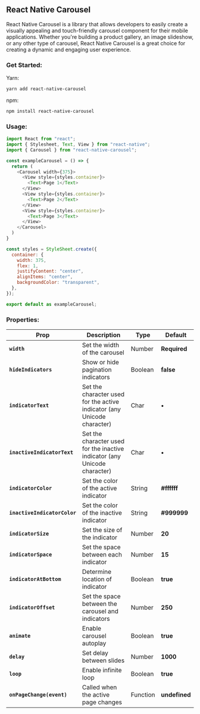## React Native Carousel

React Native Carousel is a library that allows developers to easily create a visually appealing and touch-friendly carousel component for their mobile applications. Whether you're building a product gallery, an image slideshow, or any other type of carousel, React Native Carousel is a great choice for creating a dynamic and engaging user experience.

### Get Started:
Yarn:
```bash
yarn add react-native-carousel
```

npm:
```bash
npm install react-native-carousel
```

### Usage:

```javascript
import React from "react";
import { Stylesheet, Text, View } from "react-native";
import { Carousel } from "react-native-carousel";

const exampleCarousel = () => {
  return (
    <Carousel width={375}>
      <View style={styles.container}>
        <Text>Page 1</Text>
      </View>
      <View style={styles.container}>
        <Text>Page 2</Text>
      </View>
      <View style={styles.container}>
        <Text>Page 3</Text>
      </View>
    </Carousel>
  )
}

const styles = StyleSheet.create({
  container: {
    width: 375,
    flex: 1,
    justifyContent: "center",
    alignItems: "center",
    backgroundColor: "transparent",
  },
});

export default as exampleCarousel;
```

### Properties:

Prop | Description | Type | Default
------ | ------ | ------ | ------
**`width`** | Set the width of the carousel | Number | **Required**
**`hideIndicators`** | Show or hide pagination indicators | Boolean | **false**
**`indicatorText`** | Set the character used for the active indicator (any Unicode character) | Char | **•**
**`inactiveIndicatorText`** | Set the character used for the inactive indicator (any Unicode character) | Char | **•**
**`indicatorColor`** | Set the color of the active indicator | String | **#ffffff**
**`inactiveIndicatorColor`** | Set the color of the inactive indicator | String | **#999999**
**`indicatorSize`** | Set the size of the indicator | Number | **20**
**`indicatorSpace`** | Set the space between each indicator | Number | **15**
**`indicatorAtBottom`** | Determine location of indicator | Boolean | **true**
**`indicatorOffset`** | Set the space between the carousel and indicators | Number | **250**
**`animate`** | Enable carousel autoplay | Boolean | **true**
**`delay`** | Set delay between slides | Number | **1000**
**`loop`** | Enable infinite loop | Boolean | **true**
**`onPageChange(event)`** | Called when the active page changes | Function | **undefined**